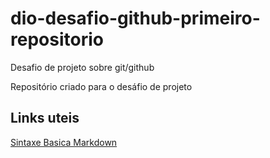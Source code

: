 # dio-desafio-github-primeiro-repositorio
Desafio de projeto sobre git/github

Repositório criado para o desáfio de projeto

## Links uteis
[Sintaxe Basica Markdown](https://www.markdownguide.org/basic-syntax/)




